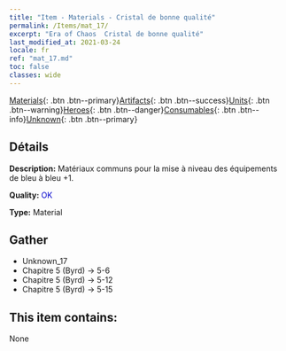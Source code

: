 ```yaml
---
title: "Item - Materials - Cristal de bonne qualité"
permalink: /Items/mat_17/
excerpt: "Era of Chaos  Cristal de bonne qualité"
last_modified_at: 2021-03-24
locale: fr
ref: "mat_17.md"
toc: false
classes: wide
---
```

 [Materials](/fr/Items/){: .btn .btn--primary}[Artifacts](/fr/Items/Artifacts/){: .btn .btn--success}[Units](/fr/Items/Units/){: .btn .btn--warning}[Heroes](/fr/Items/Heroes/){: .btn .btn--danger}[Consumables](/fr/Items/Consumables/){: .btn .btn--info}[Unknown](/fr/Items/Unknown/){: .btn .btn--primary}

## Détails
 **Description:** Matériaux communs pour la mise à niveau des équipements de bleu à bleu +1.

 **Quality:** <span style="color: #0000CD">OK</span>

 **Type:** Material

## Gather

*    Unknown_17 
*    Chapitre 5 (Byrd) -> 5-6 
*    Chapitre 5 (Byrd) -> 5-12 
*    Chapitre 5 (Byrd) -> 5-15 

## This item contains:

  None

